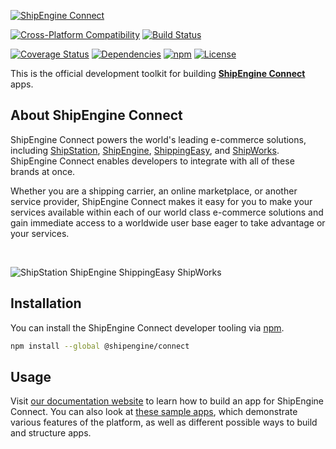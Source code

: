 [![ShipEngine Connect](https://connect.shipengine.com/img/logos/shipengine-connect-logo.png)](https://connect.shipengine.com)

[![Cross-Platform Compatibility](https://shipengine.github.io/img/badges/os-badges.svg)](https://github.com/ShipEngine/connect/actions)
[![Build Status](https://github.com/ShipEngine/connect/workflows/CI-CD/badge.svg)](https://github.com/ShipEngine/connect/actions)

[![Coverage Status](https://coveralls.io/repos/github/ShipEngine/connect/badge.svg?branch=master)](https://coveralls.io/github/ShipEngine/connect)
[![Dependencies](https://david-dm.org/ShipEngine/connect.svg)](https://david-dm.org/ShipEngine/connect)
[![npm](https://img.shields.io/npm/v/@shipengine/connect.svg)](https://www.npmjs.com/package/@shipengine/connect)
[![License](https://img.shields.io/npm/l/@shipengine/connect.svg)](LICENSE)



This is the official development toolkit for building [**ShipEngine Connect**](https://connect.shipengine.com/) apps.


About ShipEngine Connect
--------------------------------------------
ShipEngine Connect powers the world's leading e-commerce solutions, including [ShipStation](https://www.shipstation.com/), [ShipEngine](https://www.shipengine.com), [ShippingEasy](https://shippingeasy.com/), and [ShipWorks](https://www.shipworks.com/). ShipEngine Connect enables developers to integrate with all of these brands at once.

Whether you are a shipping carrier, an online marketplace, or another service provider, ShipEngine Connect makes it easy for you to make your services available within each of our world class e-commerce solutions and gain immediate access to a worldwide user base eager to take advantage or your services.

<br>

![ShipStation ShipEngine ShippingEasy ShipWorks](https://connect.shipengine.com/img/logos/auctane.svg)



Installation
--------------------------
You can install the ShipEngine Connect developer tooling via [npm](https://docs.npmjs.com/about-npm/).

```bash
npm install --global @shipengine/connect
```



Usage
-----------------------
Visit [our documentation website](https://connect.shipengine.com/) to learn how to build an app for ShipEngine Connect. You can also look at [these sample apps](samples/README.md), which demonstrate various features of the platform, as well as different possible ways to build and structure apps.

